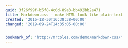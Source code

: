 ```yaml
---
guid: 3f26f99f-b5f8-4c0d-89a3-bb492bb2a471
title: Markdown.css - make HTML look like plain-text
created: '2016-12-30T16:38:38+00:00'
changed: '2019-09-24T14:35:05+00:00'


bookmark_of: 'http://mrcoles.com/demo/markdown-css/'
---
```




